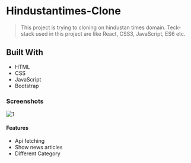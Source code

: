 # Hindustantimes-Clone

> This project is trying to cloning on hindustan times domain. Teck-stack used in this project are like React, CSS3, JavaScript, ES6 etc.

## Built With

- HTML
- CSS
- JavaScript
- Bootstrap

### Screenshots

<img src="[https://ibb.co/Q91pt6k](https://postimg.cc/7f3sSz3V)" alt="1"/>


#### Features

- Api fetching
- Show news articles
- Different Category


